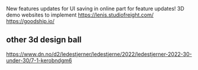 New features updates for UI saving in online part for feature updates!
3D demo websites to implement
https://lenis.studiofreight.com/
https://goodship.io/
## other 3d design ball
https://www.dn.no/d2/ledestjerner/ledestjerne/2022/ledestjerner-2022-30-under-30/7-1-kerobndgm6
